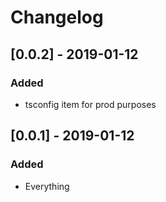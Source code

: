# Changelog

## [0.0.2] - 2019-01-12

### Added

- tsconfig item for prod purposes

## [0.0.1] - 2019-01-12

### Added

- Everything